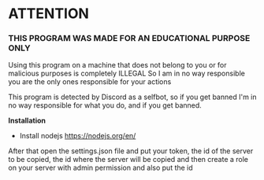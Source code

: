 <h1> ATTENTION </h1>

<h3> THIS PROGRAM WAS MADE FOR AN EDUCATIONAL PURPOSE ONLY </h3>

Using this program on a machine that does not belong to you or for malicious purposes is completely ILLEGAL
So I am in no way responsible you are the only ones responsible for your actions

This program is detected by Discord as a selfbot, so if you get banned I'm in no way responsible for what you do, and if you get banned.

<b> Installation </b>

* Install nodejs
https://nodejs.org/en/
 
After that open the settings.json file and put your token, the id of the server to be copied, the id where the server will be copied and then create a role on your server with admin permission and also put the id

